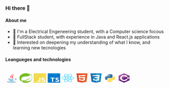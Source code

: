 ### Hi there 👋

#### About me

- 💼 I'm a Electrical Engeneering student, with a Computer science focous
- 🔭 FullStack student, with experience in Java and React.js applications
- 🌱 Interested on deepening my understanding of what I know, and learning new tecnologies

#### Leangueges and technologies
<div style="display: inline_block"><br>
  <img align="center" alt="zan-Java" height="30" width="40" src="https://github.com/devicons/devicon/blob/master/icons/java/java-original.svg">
  <img align="center" alt="zan-Spring" height="30" width="40" src="https://github.com/devicons/devicon/blob/master/icons/spring/spring-original.svg">
  <img align="center" alt="zan-Js" height="30" width="40" src="https://raw.githubusercontent.com/devicons/devicon/master/icons/javascript/javascript-plain.svg">
  <img align="center" alt="zan-Ts" height="30" width="40" src="https://raw.githubusercontent.com/devicons/devicon/master/icons/typescript/typescript-plain.svg">
  <img align="center" alt="zan-React" height="30" width="40" src="https://raw.githubusercontent.com/devicons/devicon/master/icons/react/react-original.svg">
  <img align="center" alt="zan-HTML" height="30" width="40" src="https://raw.githubusercontent.com/devicons/devicon/master/icons/html5/html5-original.svg">
  <img align="center" alt="zan-CSS" height="30" width="40" src="https://raw.githubusercontent.com/devicons/devicon/master/icons/css3/css3-original.svg">
  <img align="center" alt="zan-Py" height="30" width="40" src="https://github.com/devicons/devicon/blob/master/icons/python/python-original.svg">
  <img align="center" alt="zan-C#" height="30" width="40" src="https://github.com/devicons/devicon/blob/master/icons/csharp/csharp-original.svg">
</div>

